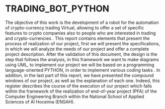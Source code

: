# TRADING_BOT_PYTHON
The objective of this work is the development of a robot for the automation of crypto-currency trading 
Virtual, allowing to offer a set of specific features to crypto companies also to people who are interested 
in trading and crypto-currencies .
This report contains elements that present the process of realization of our project, first we will 
present the specifications, in which we will analyze the needs of our project and offer a complete project 
description. After the validation of this document, the design is the step that follows the analysis, in this 
framework we want to make diagrams using UML, to implement our project we will be based on a 
programming language-oriented PYTHON, in order to implement various coding tasks .
In addition, in the last part of this report, we have presented the compound windows of our project, as 
well as the explanation of each one. Indeed, this register describes the course of the execution of our 
project which falls within the framework of the realization of end-of-year project (PFA) of the Computer 
Engineering Branch within the National School of Applied Sciences of Al Hoceima (ENSAH).
